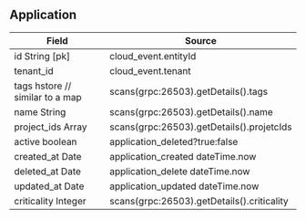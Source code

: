 ## Application

| Field                             | Source                                    |
| --------------------------------- | ----------------------------------------- |
|   id String [pk]                  | cloud_event.entityId                      |
|   tenant_id                       | cloud_event.tenant                        |
|   tags hstore // similar to a map | scans(grpc:26503).getDetails().tags       |
|   name String                     | scans(grpc:26503).getDetails().name       |
|   project_ids Array               | scans(grpc:26503).getDetails().projetcIds |
|   active boolean                  | application_deleted?true:false            |
|   created_at Date                 | application_created dateTime.now          |
|   deleted_at Date                 | application_delete dateTime.now           |
|   updated_at Date                 | application_updated dateTime.now           |
|   criticality Integer            | scans(grpc:26503).getDetails().criticality  |
